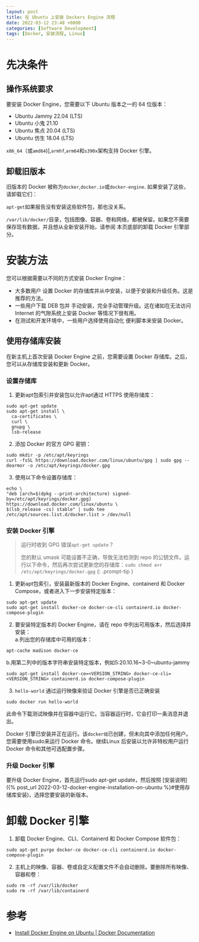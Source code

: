 ```yaml
---
layout: post
title: 在 Ubuntu 上安装 Dockers Engine 流程
date: 2022-03-12 23:48 +0800
categories: [Software Development] 
tags: [Docker, 安装流程, Linux]
---
```


# 先决条件
## 操作系统要求
要安装 Docker Engine，您需要以下 Ubuntu 版本之一的 64 位版本：

- Ubuntu Jammy 22.04 (LTS)
- Ubuntu 小鬼 21.10
- Ubuntu 焦点 20.04 (LTS)
- Ubuntu 仿生 18.04 (LTS)

`x86_64`（或`amd64`)],`armhf`,`arm64`和`s390x`架构支持 Docker 引擎。

## 卸载旧版本
旧版本的 Docker 被称为`docker`,`docker.io`或`docker-engine`. 如果安装了这些，请卸载它们：

`apt-get`如果报告没有安装这些软件包，那也没关系。

`/var/lib/docker/`目录，包括图像、容器、卷和网络，都被保留。如果您不需要保存现有数据，并且想从全新安装开始，请参阅 本页底部的卸载 Docker 引擎部分。

# 安装方法
您可以根据需要以不同的方式安装 Docker Engine：

- 大多数用户 设置 Docker 的存储库并从中安装，以便于安装和升级任务。这是推荐的方法。
- 一些用户下载 DEB 包并 手动安装，完全手动管理升级。这在诸如在无法访问 Internet 的气隙系统上安装 Docker 等情况下很有用。
- 在测试和开发环境中，一些用户选择使用自动化 便利脚本来安装 Docker。

## 使用存储库安装
在新主机上首次安装 Docker Engine 之前，您需要设置 Docker 存储库。之后，您可以从存储库安装和更新 Docker。

### 设置存储库
1. 更新apt包索引并安装包以允许apt通过 HTTPS 使用存储库：
```shell
sudo apt-get update
sudo apt-get install \
  ca-certificates \
  curl \
  gnupg \
  lsb-release
```
2. 添加 Docker 的官方 GPG 密钥：
```shell
sudo mkdir -p /etc/apt/keyrings
curl -fsSL https://download.docker.com/linux/ubuntu/gpg | sudo gpg --dearmor -o /etc/apt/keyrings/docker.gpg
```
3. 使用以下命令设置存储库：
```shell
echo \
"deb [arch=$(dpkg --print-architecture) signed-by=/etc/apt/keyrings/docker.gpg] https://download.docker.com/linux/ubuntu \
$(lsb_release -cs) stable" | sudo tee /etc/apt/sources.list.d/docker.list > /dev/null
```

### 安装 Docker 引擎
>运行时收到 GPG 错误`apt-get update`？
>
>您的默认 umask 可能设置不正确，导致无法检测到 repo 的公钥文件。运行以下命令，然后再次尝试更新您的存储库：`sudo chmod a+r /etc/apt/keyrings/docker.gpg`
{: .prompt-tip }
1. 更新apt包索引，安装最新版本的 Docker Engine、containerd 和 Docker Compose，或者进入下一步安装特定版本：
  ```shell
  sudo apt-get update
  sudo apt-get install docker-ce docker-ce-cli containerd.io docker-compose-plugin
  ```
2. 要安装特定版本的 Docker Engine，请在 repo 中列出可用版本，然后选择并安装：<br>
  a.列出您的存储库中可用的版本：
  ```shell
  apt-cache madison docker-ce
  ```
  b.用第二列中的版本字符串安装特定版本，例如5:20.10.16~3-0~ubuntu-jammy
  ```shell
  sudo apt-get install docker-ce=<VERSION_STRING> docker-ce-cli=<VERSION_STRING> containerd.io docker-compose-plugin
  ```
3. `hello-world` 通过运行映像来验证 Docker 引擎是否已正确安装
  ```shell
  sudo docker run hello-world
  ```
  此命令下载测试映像并在容器中运行它。当容器运行时，它会打印一条消息并退出。

Docker 引擎已安装并正在运行。该`docker组`已创建，但未向其中添加任何用户。您需要使用sudo来运行 Docker 命令。继续Linux 后安装以允许非特权用户运行 Docker 命令和其他可选配置步骤。

### 升级 Docker 引擎
要升级 Docker Engine，首先运行sudo apt-get update，然后按照 [安装说明]({% post_url 2022-03-12-docker-engine-installation-on-ubuntu %}#使用存储库安装)，选择您要安装的新版本。


# 卸载 Docker 引擎
1. 卸载 Docker Engine、CLI、Containerd 和 Docker Compose 软件包：
```shell
sudo apt-get purge docker-ce docker-ce-cli containerd.io docker-compose-plugin
```

2. 主机上的映像、容器、卷或自定义配置文件不会自动删除。要删除所有映像、容器和卷：
```shell
sudo rm -rf /var/lib/docker
sudo rm -rf /var/lib/containerd
```

# 参考
- [Install Docker Engine on Ubuntu \| Docker Documentation](https://docs.docker.com/engine/install/ubuntu/)

